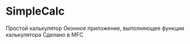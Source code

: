 # SimpleCalc
Простой калькулятор
Оконное приложение, выполняющее функции калькулятора
Сделано в MFC

